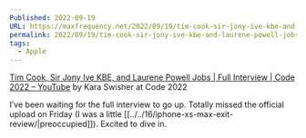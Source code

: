 ```yaml
---
Published: 2022-09-19
URL: https://maxfrequency.net/2022/09/19/tim-cook-sir-jony-ive-kbe-and-laurene-powell-jobs-code-2022/
permalink: 2022/09/19/tim-cook-sir-jony-ive-kbe-and-laurene-powell-jobs-code-2022/
tags:
  - Apple
---
```

[Tim Cook, Sir Jony Ive KBE, and Laurene Powell Jobs | Full Interview | Code 2022 – YouTube](https://www.youtube.com/watch?v=sdvzYtgmIjs) by Kara Swisher at Code 2022

I’ve been waiting for the full interview to go up. Totally missed the official upload on Friday (I was a little [[../../16/iphone-xs-max-exit-review/|preoccupied]]). Excited to dive in.